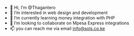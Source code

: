 - 👋 Hi, I’m @Thagantero
- 👀 I’m interested in web design and development
- 🌱 I’m currently learning money integration with PHP
- 💞️ I’m looking to collaborate on Mpesa Express integrations
- 📫 you can reach me via email info@sols.co.ke

<!---
Thagantero/Thagantero is a ✨ special ✨ repository because its `README.md` (this file) appears on your GitHub profile.
You can click the Preview link to take a look at your changes.
--->
